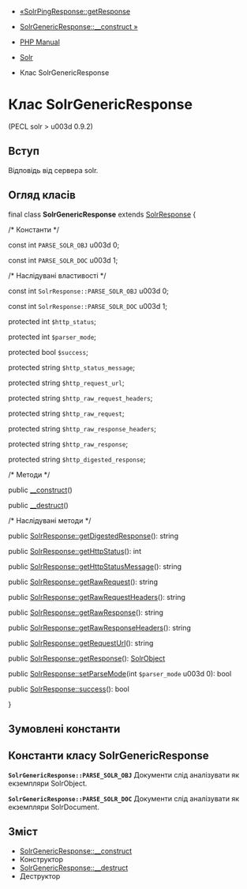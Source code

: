 - [«SolrPingResponse::getResponse](solrpingresponse.getresponse.md)
- [SolrGenericResponse::\_\_construct
»](solrgenericresponse.construct.md)

- [PHP Manual](index.md)
- [Solr](book.solr.md)
- Клас SolrGenericResponse

# Клас SolrGenericResponse

(PECL solr \> u003d 0.9.2)

## Вступ

Відповідь від сервера solr.

## Огляд класів

final class **SolrGenericResponse** extends
[SolrResponse](class.solrresponse.md) {

/\* Константи \*/

const int `PARSE_SOLR_OBJ` u003d 0;

const int `PARSE_SOLR_DOC` u003d 1;

/\* Наслідувані властивості \*/

const int `SolrResponse::PARSE_SOLR_OBJ` u003d 0;

const int `SolrResponse::PARSE_SOLR_DOC` u003d 1;

protected int `$http_status`;

protected int `$parser_mode`;

protected bool `$success`;

protected string `$http_status_message`;

protected string `$http_request_url`;

protected string `$http_raw_request_headers`;

protected string `$http_raw_request`;

protected string `$http_raw_response_headers`;

protected string `$http_raw_response`;

protected string `$http_digested_response`;

/\* Методи \*/

public [\_\_construct](solrgenericresponse.construct.md)()

public [\_\_destruct](solrgenericresponse.destruct.md)()

/\* Наслідувані методи \*/

public
[SolrResponse::getDigestedResponse](solrresponse.getdigestedresponse.md)():
string

public [SolrResponse::getHttpStatus](solrresponse.gethttpstatus.md)():
int

public
[SolrResponse::getHttpStatusMessage](solrresponse.gethttpstatusmessage.md)():
string

public [SolrResponse::getRawRequest](solrresponse.getrawrequest.md)():
string

public
[SolrResponse::getRawRequestHeaders](solrresponse.getrawrequestheaders.md)():
string

public
[SolrResponse::getRawResponse](solrresponse.getrawresponse.md)():
string

public
[SolrResponse::getRawResponseHeaders](solrresponse.getrawresponseheaders.md)():
string

public [SolrResponse::getRequestUrl](solrresponse.getrequesturl.md)():
string

public [SolrResponse::getResponse](solrresponse.getresponse.md)():
[SolrObject](class.solrobject.md)

public [SolrResponse::setParseMode](solrresponse.setparsemode.md)(int
`$parser_mode` u003d 0): bool

public [SolrResponse::success](solrresponse.success.md)(): bool

}

## Зумовлені константи

## Константи класу SolrGenericResponse

**`SolrGenericResponse::PARSE_SOLR_OBJ`**
Документи слід аналізувати як екземпляри SolrObject.

**`SolrGenericResponse::PARSE_SOLR_DOC`**
Документи слід аналізувати як екземпляри SolrDocument.

## Зміст

- [SolrGenericResponse::\_\_construct](solrgenericresponse.construct.md)
- Конструктор
- [SolrGenericResponse::\_\_destruct](solrgenericresponse.destruct.md)
- Деструктор
